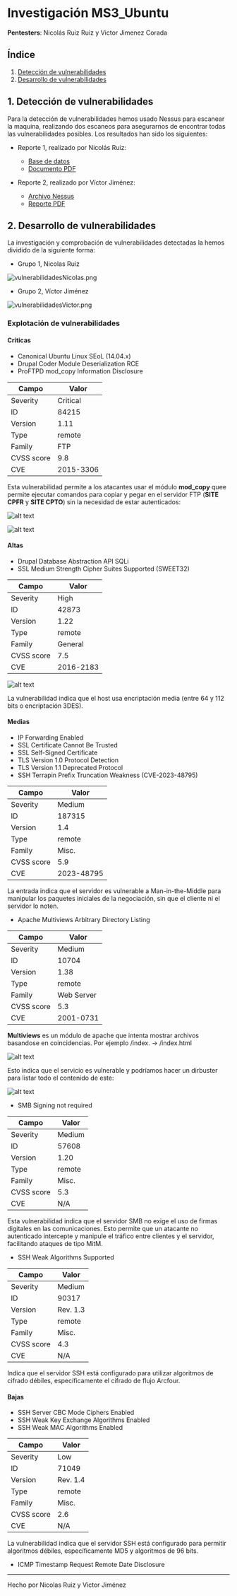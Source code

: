 # Investigación MS3_Ubuntu

**Pentesters**: Nicolás Ruiz Ruiz y Victor Jimenez Corada

## Índice

1. [Detección de vulnerabilidades](#1-detección-de-vulnerabilidades)
2. [Desarrollo de vulnerabilidades](#2-desarrollo-de-vulnerabilidades)

## 1. Detección de vulnerabilidades

Para la detección de vulnerabilidades hemos usado Nessus para escanear la maquina, realizando dos escaneos para asegurarnos de encontrar todas las vulnerabilidades posibles. Los resultados han sido los siguientes:

- Reporte 1, realizado por Nicolás Ruiz:

  - [Base de datos](./metasploit_jmvm55.nessus)
  - [Documento PDF](./metasploit_j2oghf.pdf)

- Reporte 2, realizado por Víctor Jiménez:

  - [Archivo Nessus](./ms3_ubuntu_s9n7be.nessus)
  - [Reporte PDF](./ms3_ubuntu_pg4nxa.pdf)

## 2. Desarrollo de vulnerabilidades

La investigación y comprobación de vulnerabilidades detectadas la hemos dividido de la siguiente forma:

- Grupo 1, Nicolas Ruiz

![vulnerabilidadesNicolas.png](img/vulnerabilidadesNicolas.png)

- Grupo 2, Víctor Jiménez

![vulnerabilidadesVictor.png](img/vulnerabilidadesVictor.png)

### Explotación de vulnerabilidades

#### Críticas

- Canonical Ubuntu Linux SEoL (14.04.x)
- Drupal Coder Module Deserialization RCE
- ProFTPD mod_copy Information Disclosure

| Campo      | Valor     |
|------------|-----------|
| Severity   | Critical  |
| ID         | 84215     |
| Version    | 1.11      |
| Type       | remote    |
| Family     | FTP       |
| CVSS score | 9.8       |
| CVE        | 2015-3306 |

Esta vulnerabilidad permite a los atacantes usar el módulo **mod_copy** quee permite ejecutar comandos para copiar y pegar en el servidor FTP (**SITE CPFR** y **SITE CPTO**) sin la necesidad de estar autenticados:

![alt text](./img/image-1.png)

![alt text](./img/image-2.png)

#### Altas

- Drupal Database Abstraction API SQLi
- SSL Medium Strength Cipher Suites Supported (SWEET32)

| Campo      | Valor     |
|------------|-----------|
| Severity   | High      |
| ID         | 42873     |
| Version    | 1.22      |
| Type       | remote    |
| Family     | General   |
| CVSS score | 7.5       |
| CVE        | 2016-2183 |

![alt text](./img/image-3.png)

La vulnerabilidad indica que el host usa  encriptación media (entre 64 y 112 bits o encriptación 3DES).

#### Medias

- IP Forwarding Enabled
- SSL Certificate Cannot Be Trusted
- SSL Self-Signed Certificate
- TLS Version 1.0 Protocol Detection
- TLS Version 1.1 Deprecated Protocol
- SSH Terrapin Prefix Truncation Weakness (CVE-2023-48795)

| Campo      | Valor      |
|------------|------------|
| Severity   | Medium     |
| ID         | 187315     |
| Version    | 1.4        |
| Type       | remote     |
| Family     | Misc.      |
| CVSS score | 5.9        |
| CVE        | 2023-48795 |

La entrada indica que el servidor es vulnerable a Man-in-the-Middle para manipular los paquetes iniciales de la negociación, sin que el cliente ni el servidor lo noten.

- Apache Multiviews Arbitrary Directory Listing

| Campo      | Valor      |
|------------|------------|
| Severity   | Medium     |
| ID         | 10704      |
| Version    | 1.38       |
| Type       | remote     |
| Family     | Web Server |
| CVSS score | 5.3        |
| CVE        | 2001-0731  |

**Multiviews** es un módulo de apache que intenta mostrar archivos basandose en coincidencias. Por ejemplo /index. -> /index.html

![alt text](./img/image-4.png)

Esto indica que el servicio es vulnerable y podríamos hacer un dirbuster para listar todo el contenido de este:

![alt text](./img/image-5.png)

- SMB Signing not required

| Campo      | Valor      |
|------------|------------|
| Severity   | Medium     |
| ID         | 57608      |
| Version    | 1.20       |
| Type       | remote     |
| Family     | Misc.      |
| CVSS score | 5.3        |
| CVE        | N/A        |

Esta vulnerabilidad indica que el servidor SMB no exige el uso de firmas digitales en las comunicaciones. Esto permite que un atacante no autenticado intercepte y manipule el tráfico entre clientes y el servidor, facilitando ataques de tipo MitM.

- SSH Weak Algorithms Supported

| Campo      | Valor      |
|------------|------------|
| Severity   | Medium     |
| ID         | 90317      |
| Version    | Rev. 1.3   |
| Type       | remote     |
| Family     | Misc.      |
| CVSS score | 4.3        |
| CVE        | N/A        |

Indica que el servidor SSH está configurado para utilizar algoritmos de cifrado débiles, específicamente el cifrado de flujo Arcfour.

#### Bajas

- SSH Server CBC Mode Ciphers Enabled
- SSH Weak Key Exchange Algorithms Enabled
- SSH Weak MAC Algorithms Enabled

| Campo      | Valor      |
|------------|------------|
| Severity   | Low        |
| ID         | 71049      |
| Version    | Rev. 1.4   |
| Type       | remote     |
| Family     | Misc.      |
| CVSS score | 2.6        |
| CVE        | N/A        |

​La vulnerabilidad indica que el servidor SSH está configurado para permitir algoritmos débiles, específicamente MD5 y algoritmos de 96 bits.

- ICMP Timestamp Request Remote Date Disclosure



---

Hecho por Nicolas Ruiz y Víctor Jiménez

